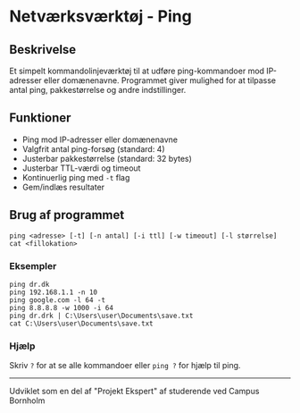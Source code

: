 # Netværksværktøj - Ping

## Beskrivelse
Et simpelt kommandolinjeværktøj til at udføre ping-kommandoer mod IP-adresser eller domænenavne. Programmet giver mulighed for at tilpasse antal ping, pakkestørrelse og andre indstillinger.

## Funktioner
- Ping mod IP-adresser eller domænenavne
- Valgfrit antal ping-forsøg (standard: 4)
- Justerbar pakkestørrelse (standard: 32 bytes)
- Justerbar TTL-værdi og timeout
- Kontinuerlig ping med `-t` flag
- Gem/indlæs resultater

## Brug af programmet
```
ping <adresse> [-t] [-n antal] [-i ttl] [-w timeout] [-l størrelse]
cat <fillokation>
```

### Eksempler
```
ping dr.dk
ping 192.168.1.1 -n 10
ping google.com -l 64 -t
ping 8.8.8.8 -w 1000 -i 64
ping dr.drk | C:\Users\user\Documents\save.txt
cat C:\Users\user\Documents\save.txt
```

### Hjælp
Skriv `?` for at se alle kommandoer eller `ping ?` for hjælp til ping.

---

Udviklet som en del af "Projekt Ekspert" af studerende ved Campus Bornholm
